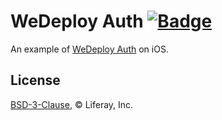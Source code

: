 # WeDeploy Auth [![Badge](https://img.shields.io/badge/built%20with-wedeploy-00d46a.svg?style=flat)](http://wedeploy.com)

An example of [WeDeploy Auth](https://wedeploy.com/docs/auth/) on iOS.

## License

[BSD-3-Clause](./LICENSE.md), © Liferay, Inc.
